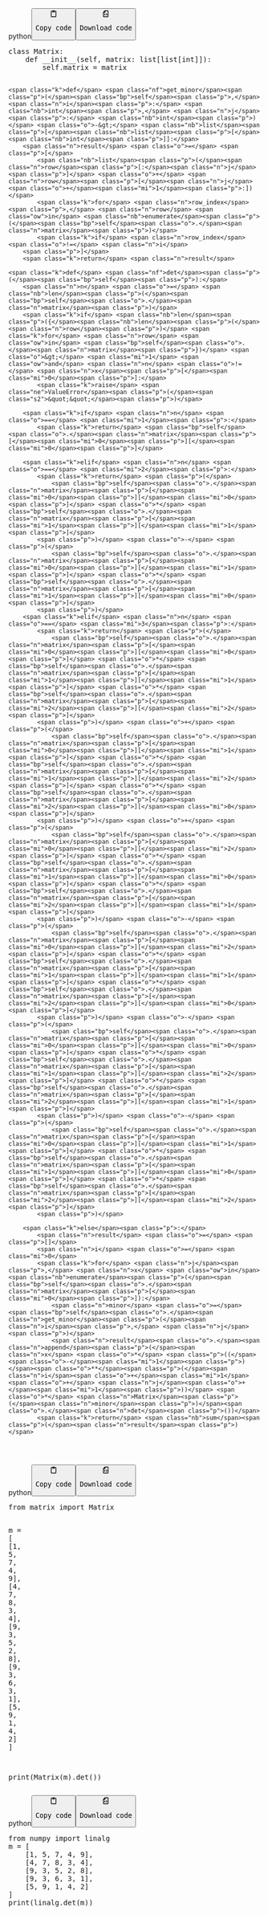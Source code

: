 <div class="code-element"><div class="lang-line"><text>python</text><button class="copy-button" onclick="copyCode(this)"><svg aria-hidden="true" xmlns="http://www.w3.org/2000/svg" width="16" height="16" fill="none" viewBox="0 0 24 24"><path stroke="currentColor" stroke-linecap="round" stroke-linejoin="round" stroke-width="2" d="M15 4h3a1 1 0 0 1 1 1v15a1 1 0 0 1-1 1H6a1 1 0 0 1-1-1V5a1 1 0 0 1 1-1h3m0 3h6m-5-4v4h4V3h-4Z"/></svg><pre>Copy code</pre></button><button class="copy-button-2" onclick="DownloadCode(this, `matrix.py`)"><svg aria-hidden="true" xmlns="http://www.w3.org/2000/svg" width="16" height="16" fill="none" viewBox="0 0 24 24"><path stroke="currentColor" stroke-linecap="round" stroke-linejoin="round" stroke-width="2" d="M10 3v4a1 1 0 0 1-1 1H5m5 4-2 2 2 2m4-4 2 2-2 2m5-12v16a1 1 0 0 1-1 1H6a1 1 0 0 1-1-1V7.914a1 1 0 0 1 .293-.707l3.914-3.914A1 1 0 0 1 9.914 3H18a1 1 0 0 1 1 1Z"/></svg><pre>Download code</pre></button></div><div class="code"><div class="highlight"><pre><span></span><span class="k">class</span> <span class="nc">Matrix</span><span class="p">:</span>
    <span class="k">def</span> <span class="fm">__init__</span><span class="p">(</span><span class="bp">self</span><span class="p">,</span> <span class="n">matrix</span><span class="p">:</span> <span class="nb">list</span><span class="p">[</span><span class="nb">list</span><span class="p">[</span><span class="nb">int</span><span class="p">]]):</span>
        <span class="bp">self</span><span class="o">.</span><span class="n">matrix</span> <span class="o">=</span> <span class="n">matrix</span>

    <span class="k">def</span> <span class="nf">get_minor</span><span class="p">(</span><span class="bp">self</span><span class="p">,</span> <span class="n">i</span><span class="p">:</span> <span class="nb">int</span><span class="p">,</span> <span class="n">j</span><span class="p">:</span> <span class="nb">int</span><span class="p">)</span> <span class="o">-&gt;</span> <span class="nb">list</span><span class="p">[</span><span class="nb">list</span><span class="p">[</span><span class="nb">int</span><span class="p">]]:</span>
        <span class="n">result</span> <span class="o">=</span> <span class="p">[</span>
            <span class="nb">list</span><span class="p">(</span><span class="n">row</span><span class="p">[:</span><span class="n">j</span><span class="p">]</span> <span class="o">+</span> <span class="n">row</span><span class="p">[</span><span class="n">j</span><span class="o">+</span><span class="mi">1</span><span class="p">:])</span>
            <span class="k">for</span> <span class="n">row_index</span><span class="p">,</span> <span class="n">row</span> <span class="ow">in</span> <span class="nb">enumerate</span><span class="p">(</span><span class="bp">self</span><span class="o">.</span><span class="n">matrix</span><span class="p">)</span> 
            <span class="k">if</span> <span class="n">row_index</span> <span class="o">!=</span> <span class="n">i</span>
        <span class="p">]</span>
        <span class="k">return</span> <span class="n">result</span>

    <span class="k">def</span> <span class="nf">det</span><span class="p">(</span><span class="bp">self</span><span class="p">):</span>
        <span class="n">n</span> <span class="o">=</span> <span class="nb">len</span><span class="p">(</span><span class="bp">self</span><span class="o">.</span><span class="n">matrix</span><span class="p">)</span>
        <span class="k">if</span> <span class="nb">len</span><span class="p">({</span><span class="nb">len</span><span class="p">(</span><span class="n">row</span><span class="p">)</span> <span class="k">for</span> <span class="n">row</span> <span class="ow">in</span> <span class="bp">self</span><span class="o">.</span><span class="n">matrix</span><span class="p">})</span> <span class="o">&gt;</span> <span class="mi">1</span> <span class="ow">and</span> <span class="n">n</span> <span class="o">!=</span> <span class="n">x</span><span class="p">[</span><span class="mi">0</span><span class="p">]:</span>
            <span class="k">raise</span> <span class="ne">ValueError</span><span class="p">(</span><span class="s2">&quot;&quot;</span><span class="p">)</span>

        <span class="k">if</span> <span class="n">n</span> <span class="o">==</span> <span class="mi">1</span><span class="p">:</span>
            <span class="k">return</span> <span class="bp">self</span><span class="o">.</span><span class="n">matrix</span><span class="p">[</span><span class="mi">0</span><span class="p">][</span><span class="mi">0</span><span class="p">]</span>

        <span class="k">elif</span> <span class="n">n</span> <span class="o">==</span> <span class="mi">2</span><span class="p">:</span>
            <span class="k">return</span> <span class="p">(</span>
                <span class="bp">self</span><span class="o">.</span><span class="n">matrix</span><span class="p">[</span><span class="mi">0</span><span class="p">][</span><span class="mi">0</span><span class="p">]</span> <span class="o">*</span> <span class="bp">self</span><span class="o">.</span><span class="n">matrix</span><span class="p">[</span><span class="mi">1</span><span class="p">][</span><span class="mi">1</span><span class="p">]</span>
            <span class="p">)</span> <span class="o">-</span> <span class="p">(</span>
                <span class="bp">self</span><span class="o">.</span><span class="n">matrix</span><span class="p">[</span><span class="mi">0</span><span class="p">][</span><span class="mi">1</span><span class="p">]</span> <span class="o">*</span> <span class="bp">self</span><span class="o">.</span><span class="n">matrix</span><span class="p">[</span><span class="mi">1</span><span class="p">][</span><span class="mi">0</span><span class="p">]</span>
            <span class="p">)</span>
        <span class="k">elif</span> <span class="n">n</span> <span class="o">==</span> <span class="mi">3</span><span class="p">:</span>
            <span class="k">return</span> <span class="p">(</span>
                <span class="bp">self</span><span class="o">.</span><span class="n">matrix</span><span class="p">[</span><span class="mi">0</span><span class="p">][</span><span class="mi">0</span><span class="p">]</span> <span class="o">*</span> <span class="bp">self</span><span class="o">.</span><span class="n">matrix</span><span class="p">[</span><span class="mi">1</span><span class="p">][</span><span class="mi">1</span><span class="p">]</span> <span class="o">*</span> <span class="bp">self</span><span class="o">.</span><span class="n">matrix</span><span class="p">[</span><span class="mi">2</span><span class="p">][</span><span class="mi">2</span><span class="p">]</span>
            <span class="p">)</span> <span class="o">+</span> <span class="p">(</span>
                <span class="bp">self</span><span class="o">.</span><span class="n">matrix</span><span class="p">[</span><span class="mi">0</span><span class="p">][</span><span class="mi">1</span><span class="p">]</span> <span class="o">*</span> <span class="bp">self</span><span class="o">.</span><span class="n">matrix</span><span class="p">[</span><span class="mi">1</span><span class="p">][</span><span class="mi">2</span><span class="p">]</span> <span class="o">*</span> <span class="bp">self</span><span class="o">.</span><span class="n">matrix</span><span class="p">[</span><span class="mi">2</span><span class="p">][</span><span class="mi">0</span><span class="p">]</span>
            <span class="p">)</span> <span class="o">+</span> <span class="p">(</span>
                <span class="bp">self</span><span class="o">.</span><span class="n">matrix</span><span class="p">[</span><span class="mi">0</span><span class="p">][</span><span class="mi">2</span><span class="p">]</span> <span class="o">*</span> <span class="bp">self</span><span class="o">.</span><span class="n">matrix</span><span class="p">[</span><span class="mi">1</span><span class="p">][</span><span class="mi">0</span><span class="p">]</span> <span class="o">*</span> <span class="bp">self</span><span class="o">.</span><span class="n">matrix</span><span class="p">[</span><span class="mi">2</span><span class="p">][</span><span class="mi">1</span><span class="p">]</span>
            <span class="p">)</span> <span class="o">-</span> <span class="p">(</span>
                <span class="bp">self</span><span class="o">.</span><span class="n">matrix</span><span class="p">[</span><span class="mi">0</span><span class="p">][</span><span class="mi">2</span><span class="p">]</span> <span class="o">*</span> <span class="bp">self</span><span class="o">.</span><span class="n">matrix</span><span class="p">[</span><span class="mi">1</span><span class="p">][</span><span class="mi">1</span><span class="p">]</span> <span class="o">*</span> <span class="bp">self</span><span class="o">.</span><span class="n">matrix</span><span class="p">[</span><span class="mi">2</span><span class="p">][</span><span class="mi">0</span><span class="p">]</span>
            <span class="p">)</span> <span class="o">-</span> <span class="p">(</span>
                <span class="bp">self</span><span class="o">.</span><span class="n">matrix</span><span class="p">[</span><span class="mi">0</span><span class="p">][</span><span class="mi">0</span><span class="p">]</span> <span class="o">*</span> <span class="bp">self</span><span class="o">.</span><span class="n">matrix</span><span class="p">[</span><span class="mi">1</span><span class="p">][</span><span class="mi">2</span><span class="p">]</span> <span class="o">*</span> <span class="bp">self</span><span class="o">.</span><span class="n">matrix</span><span class="p">[</span><span class="mi">2</span><span class="p">][</span><span class="mi">1</span><span class="p">]</span>
            <span class="p">)</span> <span class="o">-</span> <span class="p">(</span>
                <span class="bp">self</span><span class="o">.</span><span class="n">matrix</span><span class="p">[</span><span class="mi">0</span><span class="p">][</span><span class="mi">1</span><span class="p">]</span> <span class="o">*</span> <span class="bp">self</span><span class="o">.</span><span class="n">matrix</span><span class="p">[</span><span class="mi">1</span><span class="p">][</span><span class="mi">0</span><span class="p">]</span> <span class="o">*</span> <span class="bp">self</span><span class="o">.</span><span class="n">matrix</span><span class="p">[</span><span class="mi">2</span><span class="p">][</span><span class="mi">2</span><span class="p">]</span>
            <span class="p">)</span>

        <span class="k">else</span><span class="p">:</span>
            <span class="n">result</span> <span class="o">=</span> <span class="p">[]</span>
            <span class="n">i</span> <span class="o">=</span> <span class="mi">0</span>
            <span class="k">for</span> <span class="n">j</span><span class="p">,</span> <span class="n">x</span> <span class="ow">in</span> <span class="nb">enumerate</span><span class="p">(</span><span class="bp">self</span><span class="o">.</span><span class="n">matrix</span><span class="p">[</span><span class="mi">0</span><span class="p">]):</span>
                <span class="n">minor</span> <span class="o">=</span> <span class="bp">self</span><span class="o">.</span><span class="n">get_minor</span><span class="p">(</span><span class="n">i</span><span class="p">,</span> <span class="n">j</span><span class="p">)</span>
                <span class="n">result</span><span class="o">.</span><span class="n">append</span><span class="p">(</span><span class="n">x</span> <span class="o">*</span> <span class="p">((</span><span class="o">-</span><span class="mi">1</span><span class="p">)</span><span class="o">**</span><span class="p">(</span><span class="n">i</span><span class="o">+</span><span class="mi">1</span> <span class="o">+</span> <span class="n">j</span><span class="o">+</span><span class="mi">1</span><span class="p">))</span> <span class="o">*</span> <span class="n">Matrix</span><span class="p">(</span><span class="n">minor</span><span class="p">)</span><span class="o">.</span><span class="n">det</span><span class="p">())</span>
            <span class="k">return</span> <span class="nb">sum</span><span class="p">(</span><span class="n">result</span><span class="p">)</span>
</pre></div></div></div>

<div class="code-element"><div class="lang-line"><text>python</text><button class="copy-button" onclick="copyCode(this)"><svg aria-hidden="true" xmlns="http://www.w3.org/2000/svg" width="16" height="16" fill="none" viewBox="0 0 24 24"><path stroke="currentColor" stroke-linecap="round" stroke-linejoin="round" stroke-width="2" d="M15 4h3a1 1 0 0 1 1 1v15a1 1 0 0 1-1 1H6a1 1 0 0 1-1-1V5a1 1 0 0 1 1-1h3m0 3h6m-5-4v4h4V3h-4Z"/></svg><pre>Copy code</pre></button><button class="copy-button-2" onclick="DownloadCode(this, `test_matrix_1.py`)"><svg aria-hidden="true" xmlns="http://www.w3.org/2000/svg" width="16" height="16" fill="none" viewBox="0 0 24 24"><path stroke="currentColor" stroke-linecap="round" stroke-linejoin="round" stroke-width="2" d="M10 3v4a1 1 0 0 1-1 1H5m5 4-2 2 2 2m4-4 2 2-2 2m5-12v16a1 1 0 0 1-1 1H6a1 1 0 0 1-1-1V7.914a1 1 0 0 1 .293-.707l3.914-3.914A1 1 0 0 1 9.914 3H18a1 1 0 0 1 1 1Z"/></svg><pre>Download code</pre></button></div><div class="code"><div class="highlight"><pre><span></span><span class="kn">from</span> <span class="nn">matrix</span> <span class="kn">import</span> <span class="n">Matrix</span>

<span class="n">m</span> <span class="o">=</span> <span class="p">[</span>
    <span class="p">[</span><span class="mi">1</span><span class="p">,</span> <span class="mi">5</span><span class="p">,</span> <span class="mi">7</span><span class="p">,</span> <span class="mi">4</span><span class="p">,</span> <span class="mi">9</span><span class="p">],</span>
    <span class="p">[</span><span class="mi">4</span><span class="p">,</span> <span class="mi">7</span><span class="p">,</span> <span class="mi">8</span><span class="p">,</span> <span class="mi">3</span><span class="p">,</span> <span class="mi">4</span><span class="p">],</span>
    <span class="p">[</span><span class="mi">9</span><span class="p">,</span> <span class="mi">3</span><span class="p">,</span> <span class="mi">5</span><span class="p">,</span> <span class="mi">2</span><span class="p">,</span> <span class="mi">8</span><span class="p">],</span>
    <span class="p">[</span><span class="mi">9</span><span class="p">,</span> <span class="mi">3</span><span class="p">,</span> <span class="mi">6</span><span class="p">,</span> <span class="mi">3</span><span class="p">,</span> <span class="mi">1</span><span class="p">],</span>
    <span class="p">[</span><span class="mi">5</span><span class="p">,</span> <span class="mi">9</span><span class="p">,</span> <span class="mi">1</span><span class="p">,</span> <span class="mi">4</span><span class="p">,</span> <span class="mi">2</span><span class="p">]</span>
<span class="p">]</span>

<span class="nb">print</span><span class="p">(</span><span class="n">Matrix</span><span class="p">(</span><span class="n">m</span><span class="p">)</span><span class="o">.</span><span class="n">det</span><span class="p">())</span>
</pre></div></div></div>

<div class="code-element"><div class="lang-line"><text>python</text><button class="copy-button" onclick="copyCode(this)"><svg aria-hidden="true" xmlns="http://www.w3.org/2000/svg" width="16" height="16" fill="none" viewBox="0 0 24 24"><path stroke="currentColor" stroke-linecap="round" stroke-linejoin="round" stroke-width="2" d="M15 4h3a1 1 0 0 1 1 1v15a1 1 0 0 1-1 1H6a1 1 0 0 1-1-1V5a1 1 0 0 1 1-1h3m0 3h6m-5-4v4h4V3h-4Z"/></svg><pre>Copy code</pre></button><button class="copy-button-2" onclick="DownloadCode(this, `test_matrix_2.py`)"><svg aria-hidden="true" xmlns="http://www.w3.org/2000/svg" width="16" height="16" fill="none" viewBox="0 0 24 24"><path stroke="currentColor" stroke-linecap="round" stroke-linejoin="round" stroke-width="2" d="M10 3v4a1 1 0 0 1-1 1H5m5 4-2 2 2 2m4-4 2 2-2 2m5-12v16a1 1 0 0 1-1 1H6a1 1 0 0 1-1-1V7.914a1 1 0 0 1 .293-.707l3.914-3.914A1 1 0 0 1 9.914 3H18a1 1 0 0 1 1 1Z"/></svg><pre>Download code</pre></button></div><div class="code"><div class="highlight"><pre><span></span><span class="kn">from</span> <span class="nn">numpy</span> <span class="kn">import</span> <span class="n">linalg</span>
<span class="n">m</span> <span class="o">=</span> <span class="p">[</span>
    <span class="p">[</span><span class="mi">1</span><span class="p">,</span> <span class="mi">5</span><span class="p">,</span> <span class="mi">7</span><span class="p">,</span> <span class="mi">4</span><span class="p">,</span> <span class="mi">9</span><span class="p">],</span>
    <span class="p">[</span><span class="mi">4</span><span class="p">,</span> <span class="mi">7</span><span class="p">,</span> <span class="mi">8</span><span class="p">,</span> <span class="mi">3</span><span class="p">,</span> <span class="mi">4</span><span class="p">],</span>
    <span class="p">[</span><span class="mi">9</span><span class="p">,</span> <span class="mi">3</span><span class="p">,</span> <span class="mi">5</span><span class="p">,</span> <span class="mi">2</span><span class="p">,</span> <span class="mi">8</span><span class="p">],</span>
    <span class="p">[</span><span class="mi">9</span><span class="p">,</span> <span class="mi">3</span><span class="p">,</span> <span class="mi">6</span><span class="p">,</span> <span class="mi">3</span><span class="p">,</span> <span class="mi">1</span><span class="p">],</span>
    <span class="p">[</span><span class="mi">5</span><span class="p">,</span> <span class="mi">9</span><span class="p">,</span> <span class="mi">1</span><span class="p">,</span> <span class="mi">4</span><span class="p">,</span> <span class="mi">2</span><span class="p">]</span>
<span class="p">]</span>
<span class="nb">print</span><span class="p">(</span><span class="n">linalg</span><span class="o">.</span><span class="n">det</span><span class="p">(</span><span class="n">m</span><span class="p">))</span>
</pre></div></div></div>